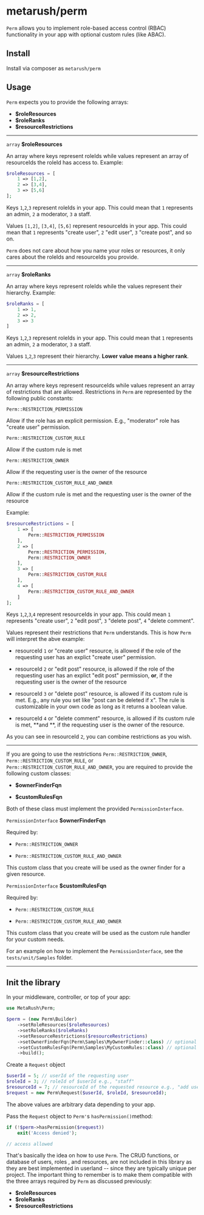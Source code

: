 # metarush/perm

`Perm` allows you to implement role-based access control (RBAC) functionality in your app with optional custom rules (like ABAC).

## Install

Install via composer as `metarush/perm`

## Usage

`Perm` expects you to provide the following arrays:

- **$roleResources**
- **$roleRanks**
- **$resourceRestrictions**

---

`array` **$roleResources**

An array where keys represent roleIds while values represent an array of resourceIds the roleId has access to. Example:

```php
$roleResources = [
    1 => [1,2],
    2 => [3,4],
    3 => [5,6]
];
```

Keys `1`,`2`,`3` represent roleIds in your app. This could mean that `1` represents an admin, `2` a moderator, `3` a staff.

Values `[1,2]`, `[3,4]`, `[5,6]` represent resourceIds in your app. This could mean that `1` represents "create user", `2` "edit user", `3` "create post", and so on.

`Perm` does not care about how you name your roles or resources, it only cares about the roleIds and resourceIds you provide.

---

`array` **$roleRanks**

An array where keys represent roleIds while the values represent their hierarchy. Example:

```php
$roleRanks = [
    1 => 1,
    2 => 2,
    3 => 3
]
```

Keys `1`,`2`,`3` represent roleIds in your app. This could mean that `1` represents an admin, `2` a moderator, `3` a staff.

Values `1`,`2`,`3` represent their hierarchy. **Lower value means a higher rank**.

---

`array` **$resourceRestrictions**

An array where keys represent resourceIds while values represent an array of restrictions that are allowed. Restrictions in `Perm` are represented by the following public constants:

`Perm::RESTRICTION_PERMISSION`

Allow if the role has an explicit permission. E.g., "moderator" role has "create user" permission.

`Perm::RESTRICTION_CUSTOM_RULE`

Allow if the custom rule is met

`Perm::RESTRICTION_OWNER`

Allow if the requesting user is the owner of the resource

`Perm::RESTRICTION_CUSTOM_RULE_AND_OWNER`

Allow if the custom rule is met and the requesting user is the owner of the resource

Example:

```php
$resourceRestrictions = [
    1 => [
        Perm::RESTRICTION_PERMISSION
    ],
    2 => [
        Perm::RESTRICTION_PERMISSION,
        Perm::RESTRICTION_OWNER
    ],
    3 => [
        Perm::RESTRICTION_CUSTOM_RULE
    ],
    4 => [
        Perm::RESTRICTION_CUSTOM_RULE_AND_OWNER
    ]
];
```

Keys `1`,`2`,`3`,`4` represent resourceIds in your app. This could mean `1` represents "create user", `2` "edit post", `3` "delete post", `4` "delete comment".

Values represent their restrictions that `Perm` understands. This is how `Perm` will interpret the abve example:

- resourceId `1` or "create user" resource, is allowed if the role of the requesting user has an explict "create user" permission.

- resourceId `2` or "edit post" resource, is allowed if the role of the requesting user has an explict "edit post" permission, **or**, if the requesting user is the owner of the resource

- resourceId `3` or "delete post" resource, is allowed if its custom rule is met. E.g., any rule you set like "post can be deleted if x". The rule is customizable in your own code as long as it returns a boolean value.

- resourceId `4` or "delete comment" resource, is allowed if its custom rule is met, **and **, if the requesting user is the owner of the resource.

As you can see in resourceId `2`, you can combine restrictions as you wish.

---

If you are going to use the restrictions `Perm::RESTRICTION_OWNER`, `Perm::RESTRICTION_CUSTOM_RULE`, or `Perm::RESTRICTION_CUSTOM_RULE_AND_OWNER`, you are required to provide the following custom classes:

- **$ownerFinderFqn**

- **$customRulesFqn**

Both of these class must implement the provided `PermissionInterface`.



`PermissionInterface` **$ownerFinderFqn**

Required by:

- `Perm::RESTRICTION_OWNER`

- `Perm::RESTRICTION_CUSTOM_RULE_AND_OWNER`

This custom class that you create will be used as the owner finder for a given resource.



`PermissionInterface` **$customRulesFqn**

Required by:

- `Perm::RESTRICTION_CUSTOM_RULE`

- `Perm::RESTRICTION_CUSTOM_RULE_AND_OWNER`

This custom class that you create will be used as the custom rule handler for your custom needs.



For an example on how to implement the `PermissionInterface`, see the `tests/unit/Samples` folder.



---



## Init the library

In your middleware, controller, or top of your app:

```php
use MetaRush\Perm;

$perm = (new Perm\Builder)
    ->setRoleResources($roleResources)
    ->setRoleRanks($roleRanks)
    ->setResourceRestrictions($resourceRestrictions)
    ->setOwnerFinderFqn(Perm\Samples\MyOwnerFinder::class) // optional
    ->setCustomRulesFqn(Perm\Samples\MyCustomRules::class) // optional
    ->build();
```

Create a `Request` object

```php
$userId = 5; // userId of the requesting user
$roleId = 3; // roleId of $userId e.g., "staff"
$resourceId = 7; // resourceId of the requested resource e.g., "add user"
$request = new Perm\Request($userId, $roleId, $resourceId);
```

The above values are arbitrary data depending to your app.

Pass the `Request` object to `Perm'`s `hasPermission()`method:

```php
if (!$perm->hasPermission($request))
    exit('Access denied');

// access allowed
```

That's basically the idea on how to use `Perm`. The CRUD functions, or database of users, roles , and resources, are not included in this library as they are best implemented in userland -- since they are typically unique per project. The important thing to remember is to make them compatible with the three arrays required by `Perm` as discussed previously:

- **$roleResources**
- **$roleRanks**
- **$resourceRestrictions**